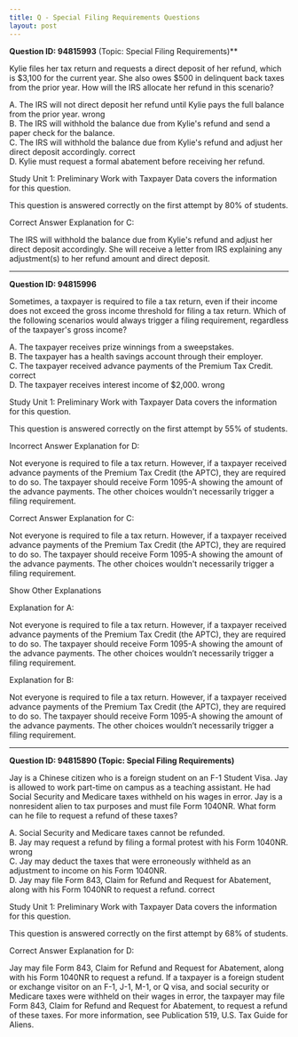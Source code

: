 ```yaml
---
title: Q - Special Filing Requirements Questions
layout: post
---
```



**Question ID: 94815993** (Topic: Special Filing Requirements)**

Kylie files her tax return and requests a direct deposit of her refund, which is $3,100 for the current year. 
She also owes $500 in delinquent back taxes from the prior year. How will the IRS allocate her refund in this scenario?

A. The IRS will not direct deposit her refund until Kylie pays the full balance from the prior year. wrong   
B. The IRS will withhold the balance due from Kylie's refund and send a paper check for the balance.  
C. The IRS will withhold the balance due from Kylie's refund and adjust her direct deposit accordingly.  correct   
D. Kylie must request a formal abatement before receiving her refund.   

Study Unit 1: Preliminary Work with Taxpayer Data covers the information for this question.

This question is answered correctly on the first attempt by 80% of students.

Correct Answer Explanation for C:

The IRS will withhold the balance due from Kylie's refund and adjust her direct deposit accordingly. She will receive a letter from IRS explaining any adjustment(s) to her refund amount and direct deposit.

<hr class="red">

**Question ID: 94815996**

Sometimes, a taxpayer is required to file a tax return, even if their income does not exceed the gross income threshold for filing a tax return. Which of the following scenarios would always trigger a filing requirement, regardless of the taxpayer's gross income?

A. The taxpayer receives prize winnings from a sweepstakes.  
B. The taxpayer has a health savings account through their employer.  
C. The taxpayer received advance payments of the Premium Tax Credit. correct  
D. The taxpayer receives interest income of $2,000. wrong  

Study Unit 1: Preliminary Work with Taxpayer Data covers the information for this question.

This question is answered correctly on the first attempt by 55% of students.

Incorrect Answer Explanation for D:

Not everyone is required to file a tax return. However, if a taxpayer received advance payments of the Premium Tax Credit (the APTC), they are required to do so. The taxpayer should receive Form 1095-A showing the amount of the advance payments. The other choices wouldn't necessarily trigger a filing requirement.

Correct Answer Explanation for C:

Not everyone is required to file a tax return. However, if a taxpayer received advance payments of the Premium Tax Credit (the APTC), they are required to do so. The taxpayer should receive Form 1095-A showing the amount of the advance payments. The other choices wouldn't necessarily trigger a filing requirement.

Show Other Explanations

Explanation for A:

Not everyone is required to file a tax return. However, if a taxpayer received advance payments of the Premium Tax Credit (the APTC), they are required to do so. The taxpayer should receive Form 1095-A showing the amount of the advance payments. The other choices wouldn’t necessarily trigger a filing requirement.

Explanation for B:

Not everyone is required to file a tax return. However, if a taxpayer received advance payments of the Premium Tax Credit (the APTC), they are required to do so. The taxpayer should receive Form 1095-A showing the amount of the advance payments. The other choices wouldn’t necessarily trigger a filing requirement.

<hr class="red">

**Question ID: 94815890 (Topic: Special Filing Requirements)**

Jay is a Chinese citizen who is a foreign student on an F-1 Student Visa. Jay is allowed to work part-time on campus as a teaching assistant. He had Social Security and Medicare taxes withheld on his wages in error. Jay is a nonresident alien to tax purposes and must file Form 1040NR. What form can he file to request a refund of these taxes?

A. Social Security and Medicare taxes cannot be refunded.  
B. Jay may request a refund by filing a formal protest with his Form 1040NR. wrong  
C. Jay may deduct the taxes that were erroneously withheld as an adjustment to income on his Form 1040NR.  
D. Jay may file Form 843, Claim for Refund and Request for Abatement, along with his Form 1040NR to request a refund. correct  

Study Unit 1: Preliminary Work with Taxpayer Data covers the information for this question.

This question is answered correctly on the first attempt by 68% of students.

Correct Answer Explanation for D:

Jay may file Form 843, Claim for Refund and Request for Abatement, along with his Form 1040NR to request a refund. If a taxpayer is a foreign student or exchange visitor on an F-1, J-1, M-1, or Q visa, and social security or Medicare taxes were withheld on their wages in error, the taxpayer may file Form 843, Claim for Refund and Request for Abatement, to request a refund of these taxes. For more information, see Publication 519, U.S. Tax Guide for Aliens.
